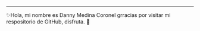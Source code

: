 

 <hr></hr>
 ✨Hola, mi nombre es Danny Medina Coronel
grracias por visitar mi respositorio de GitHub, disfruta. 👋
